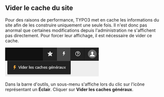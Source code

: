 ## Vider le cache du site

Pour des raisons de performance, TYPO3 met en cache les informations du site afin de les construire uniquement une seule fois. Il n'est donc pas anormal que certaines modifications depuis l'administration ne s'affichent pas directement. Pour forcer leur affichage, il est nécessaire de vider ce cache.

![](/assets/vider_cache.png)

Dans la barre d'outils, un sous-menu s'affiche lors du clic sur l'icône représentant un **Éclair**. Cliquer sur **Vider les caches généraux**.



